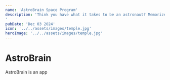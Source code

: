 ```yaml
---
name: 'AstroBrain Space Program'
description: 'Think you have what it takes to be an astronaut? Memorize and recall sequences in normal, reversed, or random order. Train your brain and aim for the stars!
'
pubDate: 'Dec 03 2024'
icon: '../../assets/images/temple.jpg'
heroImage: '../../assets/images/temple.jpg'
---
```


# AstroBrain

AstroBrain is an app
